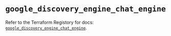 # `google_discovery_engine_chat_engine`

Refer to the Terraform Registory for docs: [`google_discovery_engine_chat_engine`](https://registry.terraform.io/providers/hashicorp/google-beta/5.26.0/docs/resources/google_discovery_engine_chat_engine).
